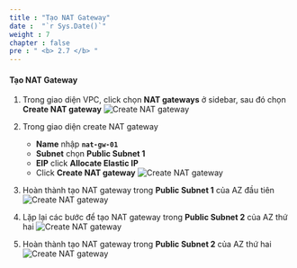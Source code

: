 ```yaml
---
title : "Tạo NAT Gateway"
date :  "`r Sys.Date()`" 
weight : 7
chapter : false
pre : " <b> 2.7 </b> "
---
```


#### Tạo NAT Gateway

1. Trong giao diện VPC, click chọn **NAT gateways** ở sidebar, sau đó chọn **Create NAT gateway**
![Create NAT gateway](/images/2-7/01.png?width=50pc)

2. Trong giao diện create NAT gateway
    - **Name** nhập **`nat-gw-01`**
    - **Subnet** chọn **Public Subnet 1**
    - **EIP** click **Allocate Elastic IP**
    - Click **Create NAT gateway**
![Create NAT gateway](/images/2-7/02.png?width=50pc)

3. Hoàn thành tạo NAT gateway trong **Public Subnet 1** của AZ đầu tiên
![Create NAT gateway](/images/2-7/03.png?width=50pc)

4. Lặp lại các bước để tạo NAT gateway trong **Public Subnet 2** của AZ thứ hai
![Create NAT gateway](/images/2-7/04.png?width=50pc)

5. Hoàn thành tạo NAT gateway trong **Public Subnet 2** của AZ thứ hai
![Create NAT gateway](/images/2-7/05.png?width=50pc)